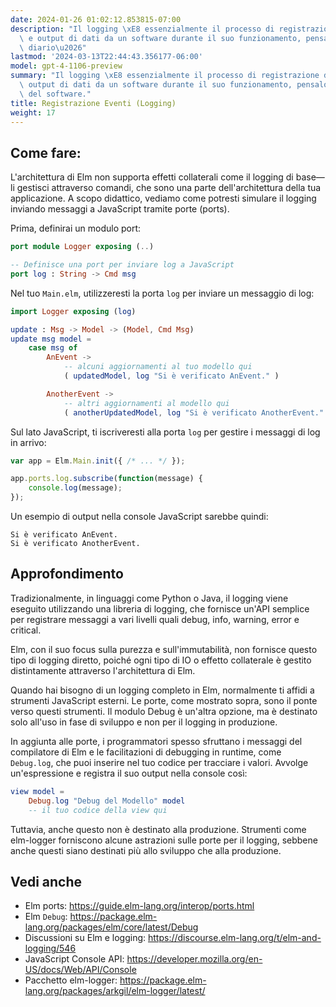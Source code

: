 ```yaml
---
date: 2024-01-26 01:02:12.853815-07:00
description: "Il logging \xE8 essenzialmente il processo di registrazione di eventi\
  \ e output di dati da un software durante il suo funzionamento, pensalo come il\
  \ diario\u2026"
lastmod: '2024-03-13T22:44:43.356177-06:00'
model: gpt-4-1106-preview
summary: "Il logging \xE8 essenzialmente il processo di registrazione di eventi e\
  \ output di dati da un software durante il suo funzionamento, pensalo come il diario\
  \ del software."
title: Registrazione Eventi (Logging)
weight: 17
---
```


## Come fare:
L'architettura di Elm non supporta effetti collaterali come il logging di base—li gestisci attraverso comandi, che sono una parte dell'architettura della tua applicazione. A scopo didattico, vediamo come potresti simulare il logging inviando messaggi a JavaScript tramite porte (ports).

Prima, definirai un modulo port:

```Elm
port module Logger exposing (..)

-- Definisce una port per inviare log a JavaScript
port log : String -> Cmd msg
```

Nel tuo `Main.elm`, utilizzeresti la porta `log` per inviare un messaggio di log:

```Elm
import Logger exposing (log)

update : Msg -> Model -> (Model, Cmd Msg)
update msg model =
    case msg of
        AnEvent ->
            -- alcuni aggiornamenti al tuo modello qui
            ( updatedModel, log "Si è verificato AnEvent." )

        AnotherEvent ->
            -- altri aggiornamenti al modello qui
            ( anotherUpdatedModel, log "Si è verificato AnotherEvent." )
```

Sul lato JavaScript, ti iscriveresti alla porta `log` per gestire i messaggi di log in arrivo:

```JavaScript
var app = Elm.Main.init({ /* ... */ });

app.ports.log.subscribe(function(message) {
    console.log(message);
});
```

Un esempio di output nella console JavaScript sarebbe quindi:

```
Si è verificato AnEvent.
Si è verificato AnotherEvent.
```

## Approfondimento
Tradizionalmente, in linguaggi come Python o Java, il logging viene eseguito utilizzando una libreria di logging, che fornisce un'API semplice per registrare messaggi a vari livelli quali debug, info, warning, error e critical.

Elm, con il suo focus sulla purezza e sull'immutabilità, non fornisce questo tipo di logging diretto, poiché ogni tipo di IO o effetto collaterale è gestito distintamente attraverso l'architettura di Elm.

Quando hai bisogno di un logging completo in Elm, normalmente ti affidi a strumenti JavaScript esterni. Le porte, come mostrato sopra, sono il ponte verso questi strumenti. Il modulo Debug è un'altra opzione, ma è destinato solo all'uso in fase di sviluppo e non per il logging in produzione.

In aggiunta alle porte, i programmatori spesso sfruttano i messaggi del compilatore di Elm e le facilitazioni di debugging in runtime, come `Debug.log`, che puoi inserire nel tuo codice per tracciare i valori. Avvolge un'espressione e registra il suo output nella console così:

```Elm
view model =
    Debug.log "Debug del Modello" model
    -- il tuo codice della view qui
```

Tuttavia, anche questo non è destinato alla produzione. Strumenti come elm-logger forniscono alcune astrazioni sulle porte per il logging, sebbene anche questi siano destinati più allo sviluppo che alla produzione.

## Vedi anche
- Elm ports: https://guide.elm-lang.org/interop/ports.html
- Elm `Debug`: https://package.elm-lang.org/packages/elm/core/latest/Debug
- Discussioni su Elm e logging: https://discourse.elm-lang.org/t/elm-and-logging/546
- JavaScript Console API: https://developer.mozilla.org/en-US/docs/Web/API/Console
- Pacchetto elm-logger: https://package.elm-lang.org/packages/arkgil/elm-logger/latest/
